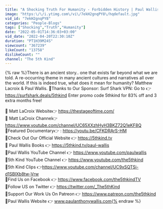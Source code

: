 ```yaml
---
title: "A Shocking Truth For Humanity - Forbidden History | Paul Wallis & Matt LaCroix"
image: "https:\/\/i.ytimg.com\/vi\/7ekH2gnqPY8\/hqdefault.jpg"
vid_id: "7ekH2gnqPY8"
categories: "People-Blogs"
tags: ["Shocking","Truth","Humanity"]
date: "2022-05-01T14:36:03+03:00"
vid_date: "2022-04-20T22:30:10Z"
duration: "PT1H39M24S"
viewcount: "367239"
likeCount: "13758"
dislikeCount: ""
channel: "The 5th Kind"
---
```

{% raw %}There is an ancient story.. one that exists far beyond what we are told. A re-occurring theme in many ancient cultures and narratives all over the world. If this is indeed true, what does it mean for humanity? Matthew Lacroix &amp; Paul Wallis. 🔵Thanks to Our Sponsor: Surf Shark VPN: Go to 👉<a rel="nofollow" target="blank" href="https://surfshark.deals/5thkind">https://surfshark.deals/5thkind</a> Enter promo code 5thkind for 83% off and 3 extra months free! <br /><br />🔵 Matt LaCroix  Website👉 <a rel="nofollow" target="blank" href="https://thestageoftime.com/">https://thestageoftime.com/</a><br />🔵 Matt LaCroix  Channel👉 <a rel="nofollow" target="blank" href="https://www.youtube.com/channel/UC65XXzhHyH3BKZ72Q1eKF8Q">https://www.youtube.com/channel/UC65XXzhHyH3BKZ72Q1eKF8Q</a><br />🔵Featured Documentary👉 : <a rel="nofollow" target="blank" href="https://youtu.be/CFKDRArS-HM">https://youtu.be/CFKDRArS-HM</a><br />🔵Check Out Our Official Website 👉 <a rel="nofollow" target="blank" href="https://5thkind.tv">https://5thkind.tv</a> <br />🔵 Paul Wallis Books 👉 <a rel="nofollow" target="blank" href="https://5thkind.tv/paul-wallis">https://5thkind.tv/paul-wallis</a> <br />🔵Paul Wallis YouTube Channel 👉 <a rel="nofollow" target="blank" href="https://www.youtube.com/paulwallis">https://www.youtube.com/paulwallis</a><br />🔵5th Kind YouTube Channel 👉 <a rel="nofollow" target="blank" href="https://www.youtube.com/the5thkind">https://www.youtube.com/the5thkind</a><br />🔵5th Kind  Clips 👉<a rel="nofollow" target="blank" href="https://www.youtube.com/channel/UC9xSQTSi-d1SBlXb8tw-Vrw">https://www.youtube.com/channel/UC9xSQTSi-d1SBlXb8tw-Vrw</a><br />🔵Find Us on Facebook 👉 <a rel="nofollow" target="blank" href="https://www.facebook.com/the5thkindTV">https://www.facebook.com/the5thkindTV</a><br />🔵Follow US on Twitter 👉 <a rel="nofollow" target="blank" href="https://twitter.com/_The5thKind">https://twitter.com/_The5thKind</a><br />🔵Support Our Work Us On Patreon 👉 <a rel="nofollow" target="blank" href="https://www.patreon.com/the5thkind">https://www.patreon.com/the5thkind</a><br />🔵Paul Wallis Website 👉 www.paulanthonywallis.com{% endraw %}
